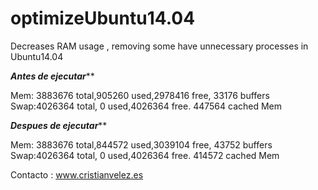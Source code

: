 # optimizeUbuntu14.04
Decreases RAM usage , removing some have unnecessary processes in Ubuntu14.04

*****************************Antes de ejecutar*******************************

  Mem: 3883676 total,905260 used,2978416 free,  33176 buffers
  Swap:4026364 total,     0 used,4026364 free. 447564 cached Mem

*****************************Despues de ejecutar*******************************

  Mem: 3883676 total,844572 used,3039104 free,  43752 buffers
  Swap:4026364 total,     0 used,4026364 free. 414572 cached Mem
  
Contacto : www.cristianvelez.es
